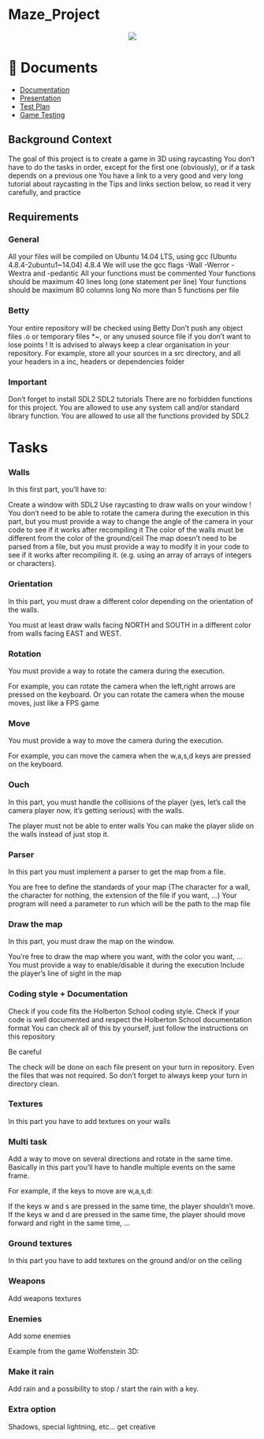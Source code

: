 # Maze_Project
<p align = "center">
  <img src = "https://imgur.com/gallery/EXljY">
</p>

# 📄 Documents

- [Documentation](https://codingburgas-my.sharepoint.com/:w:/g/personal/yiagafonova19_codingburgas_bg/EWVfzSFkhKNKsuZffxj24nYBxgL6j88BXwL2R5P1Oi1mWQ?e=mPigAY)
- [Presentation](https://codingburgas-my.sharepoint.com/:p:/g/personal/yiagafonova19_codingburgas_bg/Eb2jBZxPViJLsX7Tk_leBoUByoOenzp1QKyK5JBWetItwg?e=1Kse4Z)
- [Test Plan](https://codingburgas-my.sharepoint.com/:w:/g/personal/yiagafonova19_codingburgas_bg/Ebwsbe9rs85Aj4qeMz10kSsBYy1-115wTGkYI4uNbv4gBQ?e=KbVklM)
- [Game Testing](https://codingburgas-my.sharepoint.com/:x:/g/personal/yiagafonova19_codingburgas_bg/ES4ZwqtjXfZLuUho4gy4O-EB-RmkVk8Y0no05wR_0Z5rvA?e=2e8iih)

## Background Context
The goal of this project is to create a game in 3D using raycasting 
You don’t have to do the tasks in order, except for the first one (obviously), or if a task depends on a previous one
You have a link to a very good and very long tutorial about raycasting in the Tips and links section below, so read it very carefully, and practice 

## Requirements
### General
All your files will be compiled on Ubuntu 14.04 LTS, using gcc (Ubuntu 4.8.4-2ubuntu1~14.04) 4.8.4
We will use the gcc flags -Wall -Werror -Wextra and -pedantic
All your functions must be commented
Your functions should be maximum 40 lines long (one statement per line)
Your functions should be maximum 80 columns long
No more than 5 functions per file
### Betty
Your entire repository will be checked using Betty
Don’t push any object files .o or temporary files *~, or any unused source file if you don’t want to lose points !
It is advised to always keep a clear organisation in your repository. For example, store all your sources in a src directory, and all your headers in a inc, headers or dependencies folder

### Important
Don’t forget to install SDL2 SDL2 tutorials
There are no forbidden functions for this project. You are allowed to use any system call and/or standard library function.
You are allowed to use all the functions provided by SDL2
# Tasks
### Walls 
In this first part, you’ll have to:

Create a window with SDL2
Use raycasting to draw walls on your window !
You don’t need to be able to rotate the camera during the execution in this part, but you must provide a way to change the angle of the camera in your code to see if it works after recompiling it
The color of the walls must be different from the color of the ground/ceil
The map doesn’t need to be parsed from a file, but you must provide a way to modify it in your code to see if it works after recompiling it. (e.g. using an array of arrays of integers or characters).

### Orientation
In this part, you must draw a different color depending on the orientation of the walls.

You must at least draw walls facing NORTH and SOUTH in a different color from walls facing EAST and WEST.

### Rotation
You must provide a way to rotate the camera during the execution.

For example, you can rotate the camera when the left,right arrows are pressed on the keyboard.
Or you can rotate the camera when the mouse moves, just like a FPS game

### Move
You must provide a way to move the camera during the execution.

For example, you can move the camera when the w,a,s,d keys are pressed on the keyboard.

### Ouch 
In this part, you must handle the collisions of the player (yes, let’s call the camera player now, it’s getting serious) with the walls.

The player must not be able to enter walls
You can make the player slide on the walls instead of just stop it.
### Parser
In this part you must implement a parser to get the map from a file.

You are free to define the standards of your map (The character for a wall, the character for nothing, the extension of the file if you want, …)
Your program will need a parameter to run which will be the path to the map file

### Draw the map
In this part, you must draw the map on the window.

You’re free to draw the map where you want, with the color you want, …
You must provide a way to enable/disable it during the execution
Include the player’s line of sight in the map

### Coding style + Documentation
Check if you code fits the Holberton School coding style.
Check if your code is well documented and respect the Holberton School documentation format
You can check all of this by yourself, just follow the instructions on this repository

Be careful

The check will be done on each file present on your turn in repository. Even the files that was not required. So don’t forget to always keep your turn in directory clean.

### Textures
In this part you have to add textures on your walls 

### Multi task 
Add a way to move on several directions and rotate in the same time. Basically in this part you’ll have to handle multiple events on the same frame.

For example, if the keys to move are w,a,s,d:

If the keys w and s are pressed in the same time, the player shouldn’t move.
If the keys w and d are pressed in the same time, the player should move forward and right in the same time,
…
### Ground textures
In this part you have to add textures on the ground and/or on the ceiling 

### Weapons
Add weapons textures 

### Enemies
Add some enemies

Example from the game Wolfenstein 3D:

### Make it rain
Add rain and a possibility to stop / start the rain with a key.

### Extra option
Shadows, special lightning, etc… get creative
